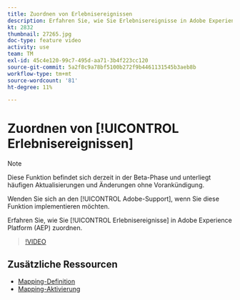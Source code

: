 ```yaml
---
title: Zuordnen von Erlebnisereignissen
description: Erfahren Sie, wie Sie Erlebnisereignisse in Adobe Experience Platform (AEP) zuordnen.
kt: 2832
thumbnail: 27265.jpg
doc-type: feature video
activity: use
team: TM
exl-id: 45c4e120-99c7-495d-aa71-3b4f223cc120
source-git-commit: 5a2f8c9a78bf5100b272f9b4461131545b3aeb8b
workflow-type: tm+mt
source-wordcount: '81'
ht-degree: 11%

---
```


# Zuordnen von [!UICONTROL Erlebnisereignissen]

>[!NOTE]
>
>Diese Funktion befindet sich derzeit in der Beta-Phase und unterliegt häufigen Aktualisierungen und Änderungen ohne Vorankündigung.
>
>Wenden Sie sich an den [!UICONTROL Adobe-Support], wenn Sie diese Funktion implementieren möchten.

Erfahren Sie, wie Sie [!UICONTROL Erlebnisereignisse] in Adobe Experience Platform (AEP) zuordnen.

>[!VIDEO](https://video.tv.adobe.com/v/27265?quality=12)

## Zusätzliche Ressourcen

* [Mapping-Definition](https://experienceleague.adobe.com/docs/campaign-standard/using/integrating-with-adobe-cloud/adobe-experience-platform/data-connector/aep-mapping-definition.html)
* [Mapping-Aktivierung](https://experienceleague.adobe.com/docs/campaign-standard/using/integrating-with-adobe-cloud/adobe-experience-platform/data-connector/aep-mapping-activation.html)
